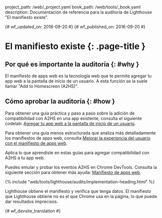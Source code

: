 project_path: /web/_project.yaml
book_path: /web/tools/_book.yaml
description: Documentación de referencia para la auditoría de Lighthouse "El manifiesto existe".

{# wf_updated_on: 2016-09-20 #}
{# wf_published_on: 2016-09-20 #}

# El manifiesto existe  {: .page-title }

## Por qué es importante la auditoría {: #why }

El manifiesto de apps web es la tecnología web que te permite agregar tu app web
a la pantalla de inicio de un usuario. A esta función se la suele llamar "Add to
Homescreen (A2HS)".

## Cómo aprobar la auditoría {: #how }

Para obtener una guía práctica y paso a paso sobre la adición de compatibilidad con A2HS en una
app existente, consulta el siguiente codelab: [Agregar tu app web a la pantalla de
inicio de un usuario](https://codelabs.developers.google.com/codelabs/add-to-home-screen).

Para obtener una guía menos estructurada que analiza más detalladamente los manifiestos de apps
web, consulta [Mejorar la experiencia del usuario con el manifiesto de apps
web](/web/fundamentals/engage-and-retain/web-app-manifest).

Aplica lo que aprendiste en estas guías para agregar compatibilidad con A2HS a tu
app web.

Puedes emular y probar los eventos A2HS en Chrome DevTools. Consulta la siguiente
sección para obtener más ayuda: [Manifiesto de
apps web](/web/tools/chrome-devtools/debug/progressive-web-apps/#manifest).

{% include "web/tools/lighthouse/audits/implementation-heading.html" %}

Lighthouse obtiene el manifiesto y verifica que tenga datos. El manifiesto que
Lighthouse obtiene no es el que Chrome usa en la página, lo que puede dar
resultados imprecisos.


{# wf_devsite_translation #}
